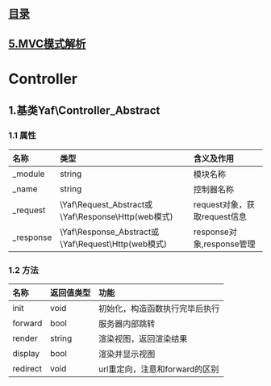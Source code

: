 ## [目录](https://github.com/jhq0113/yafr/blob/master/docs/index.md)

## [5.MVC模式解析](https://github.com/jhq0113/yafr/blob/master/docs/5.MVC模式解析.md)

# Controller

## 1.基类Yaf\Controller_Abstract

### 1.1 属性
|名称|类型|含义及作用|
|:--|:--|:--------|
|_module|string|模块名称|
|_name|string|控制器名称|
|_request|\Yaf\Request_Abstract或\Yaf\Response\Http(web模式)|request对象，获取request信息|
|_response|\Yaf\Response_Abstract或\Yaf\Request\Http(web模式)|response对象,response管理|

### 1.2 方法
|名称|返回值类型|功能|
|:--|:----|:---|
|init|void|初始化，构造函数执行完毕后执行|
|forward|bool|服务器内部跳转|
|render|string|渲染视图，返回渲染结果|
|display|bool|渲染并显示视图|
|redirect|void|url重定向，注意和forward的区别|